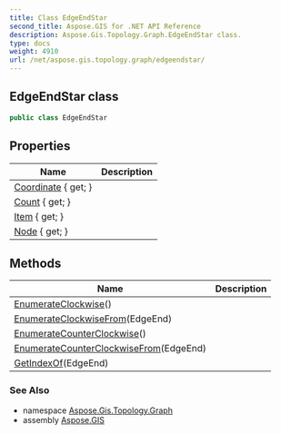 ```yaml
---
title: Class EdgeEndStar
second_title: Aspose.GIS for .NET API Reference
description: Aspose.Gis.Topology.Graph.EdgeEndStar class. 
type: docs
weight: 4910
url: /net/aspose.gis.topology.graph/edgeendstar/
---
```

## EdgeEndStar class

```csharp
public class EdgeEndStar
```

## Properties

| Name | Description |
| --- | --- |
| [Coordinate](../../aspose.gis.topology.graph/edgeendstar/coordinate/) { get; } |  |
| [Count](../../aspose.gis.topology.graph/edgeendstar/count/) { get; } |  |
| [Item](../../aspose.gis.topology.graph/edgeendstar/item/) { get; } |  |
| [Node](../../aspose.gis.topology.graph/edgeendstar/node/) { get; } |  |

## Methods

| Name | Description |
| --- | --- |
| [EnumerateClockwise](../../aspose.gis.topology.graph/edgeendstar/enumerateclockwise/)() |  |
| [EnumerateClockwiseFrom](../../aspose.gis.topology.graph/edgeendstar/enumerateclockwisefrom/)(EdgeEnd) |  |
| [EnumerateCounterClockwise](../../aspose.gis.topology.graph/edgeendstar/enumeratecounterclockwise/)() |  |
| [EnumerateCounterClockwiseFrom](../../aspose.gis.topology.graph/edgeendstar/enumeratecounterclockwisefrom/)(EdgeEnd) |  |
| [GetIndexOf](../../aspose.gis.topology.graph/edgeendstar/getindexof/)(EdgeEnd) |  |

### See Also

* namespace [Aspose.Gis.Topology.Graph](../../aspose.gis.topology.graph/)
* assembly [Aspose.GIS](../../)


